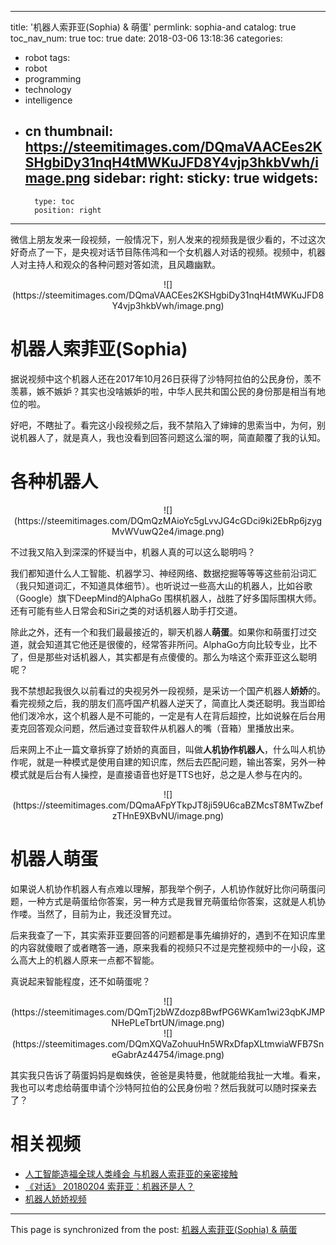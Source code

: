 
---
title: '机器人索菲亚(Sophia) & 萌蛋'
permlink: sophia-and
catalog: true
toc_nav_num: true
toc: true
date: 2018-03-06 13:18:36
categories:
- robot
tags:
- robot
- programming
- technology
- intelligence
- cn
thumbnail: https://steemitimages.com/DQmaVAACEes2KSHgbiDy31nqH4tMWKuJFD8Y4vjp3hkbVwh/image.png
sidebar:
    right:
        sticky: true
widgets:
    -
        type: toc
        position: right
---


微信上朋友发来一段视频，一般情况下，别人发来的视频我是很少看的，不过这次好奇点了一下，是央视对话节目陈伟鸿和一个女机器人对话的视频。视频中，机器人对主持人和观众的各种问题对答如流，且风趣幽默。

<center>![](https://steemitimages.com/DQmaVAACEes2KSHgbiDy31nqH4tMWKuJFD8Y4vjp3hkbVwh/image.png)</center>

# 机器人索菲亚(Sophia)

据说视频中这个机器人还在2017年10月26日获得了沙特阿拉伯的公民身份，羡不羡慕，嫉不嫉妒？其实也没啥嫉妒的啦，中华人民共和国公民的身份那是相当有地位的啦。

好吧，不瞎扯了。看完这小段视频之后，我不禁陷入了婶婶的思索当中，为何，别说机器人了，就是真人，我也没看到回答问题这么溜的啊，简直颠覆了我的认知。

# 各种机器人

<center>![](https://steemitimages.com/DQmQzMAioYc5gLvvJG4cGDci9ki2EbRp6jzygMvWVuwQ2e4/image.png)</center>

不过我又陷入到深深的怀疑当中，机器人真的可以这么聪明吗？

我们都知道什么人工智能、机器学习、神经网络、数据挖掘等等等这些前沿词汇（我只知道词汇，不知道具体细节）。也听说过一些高大山的机器人，比如谷歌（Google）旗下DeepMind的AlphaGo 围棋机器人，战胜了好多国际围棋大师。还有可能有些人日常会和Siri之类的对话机器人助手打交道。

除此之外，还有一个和我们最最接近的，聊天机器人**萌蛋**。如果你和萌蛋打过交道，就会知道其它他还是很傻的，经常答非所问。AlphaGo方向比较专业，比不了，但是那些对话机器人，其实都是有点傻傻的。那么为啥这个索菲亚这么聪明呢？

我不禁想起我很久以前看过的央视另外一段视频，是采访一个国产机器人**娇娇**的。看完视频之后，我的朋友们高呼国产机器人逆天了，简直比人类还聪明。我当即给他们泼冷水，这个机器人是不可能的，一定是有人在背后超控，比如说躲在后台用麦克回答观众问题，然后通过变音软件从机器人的嘴（音箱）里播放出来。

后来网上不止一篇文章拆穿了娇娇的真面目，叫做**人机协作机器人**，什么叫人机协作呢，就是一种模式是使用自建的知识库，然后去匹配问题，输出答案，另外一种模式就是后台有人操控，是直接语音也好是TTS也好，总之是人参与在内的。

<center>![](https://steemitimages.com/DQmaAFpYTkpJT8ji59U6caBZMcsT8MTwZbefzTHnE9XBvNU/image.png)</center>

# 机器人萌蛋

如果说人机协作机器人有点难以理解，那我举个例子，人机协作就好比你问萌蛋问题，一种方式是萌蛋给你答案，另一种方式是我冒充萌蛋给你答案，这就是人机协作喽。当然了，目前为止，我还没冒充过。

后来我查了一下，其实索菲亚要回答的问题都是事先编排好的，遇到不在知识库里的内容就傻眼了或者瞎答一通，原来我看的视频只不过是完整视频中的一小段，这么高大上的机器人原来一点都不智能。

真说起来智能程度，还不如萌蛋呢？

<center>![](https://steemitimages.com/DQmTj2bWZdozp8BwfPG6WKam1wi23qbKJMPNHePLeTbrtUN/image.png)</center>

<center>![](https://steemitimages.com/DQmXQVaZohuuHn5WRxDfapXLtmwiaWFB7SneGabrAz44754/image.png)</center>

其实我只告诉了萌蛋妈妈是蜘蛛侠，爸爸是奥特曼，他就能给我扯一大堆。看来，我也可以考虑给萌蛋申请个沙特阿拉伯的公民身份啦？然后我就可以随时探亲去了？


# 相关视频

* [人工智能造福全球人类峰会 与机器人索菲亚的亲密接触](http://news.cctv.com/2017/06/10/ARTIrYCG3EwEoDmCSY45IVhd170610.shtml)
* [《对话》 20180204 索菲亚：机器还是人？](http://tv.cctv.com/2018/02/04/VIDENFnBEIY0CxWwPH7LAmLF180204.shtml)
* [机器人娇娇视频](http://www.iqiyi.com/w_19rtas7iv5.html)

- - -

This page is synchronized from the post: [机器人索菲亚(Sophia) & 萌蛋](https://steemit.com/@oflyhigh/sophia-and)
